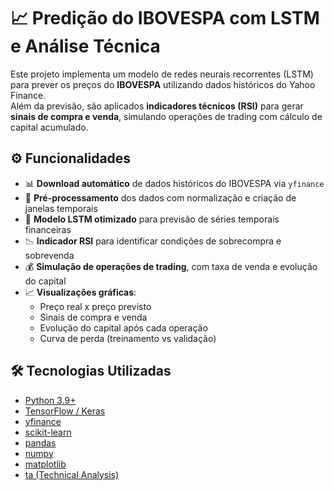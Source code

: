 # 📈 Predição do IBOVESPA com LSTM e Análise Técnica

Este projeto implementa um modelo de redes neurais recorrentes (LSTM) para prever os preços do **IBOVESPA** utilizando dados históricos do Yahoo Finance.  
Além da previsão, são aplicados **indicadores técnicos (RSI)** para gerar **sinais de compra e venda**, simulando operações de trading com cálculo de capital acumulado.

## ⚙️ Funcionalidades

- 📊 **Download automático** de dados históricos do IBOVESPA via `yfinance`
- 🔄 **Pré-processamento** dos dados com normalização e criação de janelas temporais
- 🧠 **Modelo LSTM otimizado** para previsão de séries temporais financeiras
- 📉 **Indicador RSI** para identificar condições de sobrecompra e sobrevenda
- 💰 **Simulação de operações de trading**, com taxa de venda e evolução do capital
- 📈 **Visualizações gráficas**:
  - Preço real x preço previsto
  - Sinais de compra e venda
  - Evolução do capital após cada operação
  - Curva de perda (treinamento vs validação)

## 🛠️ Tecnologias Utilizadas

- [Python 3.9+](https://www.python.org/)
- [TensorFlow / Keras](https://www.tensorflow.org/)
- [yfinance](https://pypi.org/project/yfinance/)
- [scikit-learn](https://scikit-learn.org/)
- [pandas](https://pandas.pydata.org/)
- [numpy](https://numpy.org/)
- [matplotlib](https://matplotlib.org/)
- [ta (Technical Analysis)](https://technical-analysis-library-in-python.readthedocs.io/)
